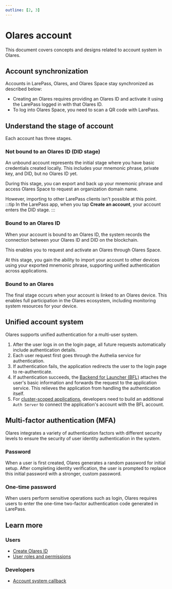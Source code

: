 ```yaml
---
outline: [2, 3]
---
```


# Olares account

This document covers concepts and designs related to account system in Olares.

## Account synchronization

Accounts in LarePass, Olares, and Olares Space stay synchronized as described below:

- Creating an Olares requires providing an Olares ID and activate it using the LarePass logged in with that Olares ID.
- To log into Olares Space, you need to scan a QR code with LarePass.

## Understand the stage of account

Each account has three stages.

### Not bound to an Olares ID (DID stage)
An unbound account represents the initial stage where you have basic credentials created locally. This includes your mnemonic phrase, private key, and DID, but no Olares ID yet. 

During this stage, you can export and back up your mnemonic phrase and access Olares Space to request an organization domain name. 

However, importing to other LarePass clients isn't possible at this point.
:::tip
In the LarePass app, when you tap **Create an account**, your account enters the DID stage.
:::
### Bound to an Olares ID
When your account is bound to an Olares ID, the system records the connection between your Olares ID and DID on the blockchain.

This enables you to request and activate an Olares through Olares Space. 

At this stage, you gain the ability to import your account to other devices using your exported mnemonic phrase, supporting unified authentication across applications.

### Bound to an Olares
The final stage occurs when your account is linked to an Olares device. This enables full participation in the Olares ecosystem, including monitoring system resources for your device.

## Unified account system

Olares supports unified authentication for a multi-user system. 

1. After the user logs in on the login page, all future requests automatically include authentication details.
2. Each user request first goes through the Authelia service for authentication.
3. If authentication fails, the application redirects the user to the login page to re-authenticate.
4. If authentication succeeds, the [Backend for Launcher (BFL)](https://github.com/beclab/bfl) attaches the user's basic information and forwards the request to the application service. This relieves the application from handling the authentication itself.
5. For [cluster-scoped applications](./application.md#cluster-scoped-applications), developers need to build an additional `Auth Server` to connect the application's account with the BFL account.

## Multi-factor authentication (MFA)

Olares integrates a variety of authentication factors with different security levels to ensure the security of user identity authentication in the system.

### Password

When a user is first created, Olares generates a random password for initial setup. After completing identity verification, the user is prompted to replace this initial password with a stronger, custom password.

### One-time password

When users perform sensitive operations such as login, Olares requires users to enter the one-time two-factor authentication code generated in LarePass.

## Learn more

### Users

- [Create Olares ID](../get-started/create-olares-id)
- [User roles and permissions](../tasks/roles-permissions.md)

### Developers

- [Account system callback](../../developer/develop/advanced/account.md)